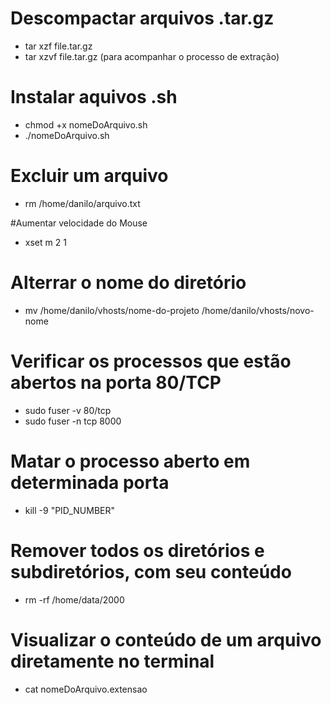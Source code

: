 # Descompactar arquivos .tar.gz
- tar xzf file.tar.gz
- tar xzvf file.tar.gz (para acompanhar o processo de extração)

# Instalar aquivos .sh
- chmod +x nomeDoArquivo.sh
- ./nomeDoArquivo.sh

# Excluir um arquivo
- rm /home/danilo/arquivo.txt

#Aumentar velocidade do Mouse
- xset m 2 1

# Alterrar o nome do diretório
- mv /home/danilo/vhosts/nome-do-projeto /home/danilo/vhosts/novo-nome

# Verificar os processos que estão abertos na porta 80/TCP
- sudo fuser -v 80/tcp
- sudo fuser -n tcp 8000

# Matar o processo aberto em determinada porta
- kill -9 "PID_NUMBER"

# Remover todos os diretórios e subdiretórios, com seu conteúdo
- rm -rf /home/data/2000

# Visualizar o conteúdo de um arquivo diretamente no terminal
- cat nomeDoArquivo.extensao
